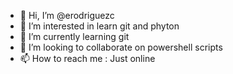 - 👋 Hi, I’m @erodriguezc
- 👀 I’m interested in learn git and phyton 
- 🌱 I’m currently learning git
- 💞️ I’m looking to collaborate on powershell scripts
- 📫 How to reach me : Just online

<!---
erodriguezc/erodriguezc is a ✨ special ✨ repository because its `README.md` (this file) appears on your GitHub profile.
You can click the Preview link to take a look at your changes.
--->
